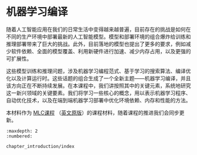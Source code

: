 # 机器学习编译

随着人工智能应用在我们的日常生活中变得越来越普遍，目前存在的挑战是如何在不同的生产环境中部署最新的人工智能模型。模型和部署环境的组合爆炸给训练和推理部署带来了巨大的挑战。此外，目前落地的模型也提出了更多的要求，例如减少软件依赖、全面的模型覆盖、利用新硬件进行加速、减少内存占用，以及更强的可扩展性。

这些模型训练和推理问题，涉及机器学习编程范式、基于学习的搜索算法、编译优化以及计算运行时。这些话题的组合生成了一个全新主题——机器学习编译，并且该方向正在不断持续发展。在本课程中，我们讲按照其中的关键元素，系统地研究这一新兴领域的关键要素。我们将学习一些核心的概念，用以表示机器学习程序、自动优化技术，以及在端到端机器学习部署中优化环境依赖、内存和性能的方法。

本材料作为 [MLC课程](https://mlc.ai/summer22-zh) （[英文原版](https://mlc.ai/summer22)）的课程材料，随着课程的推进我们会同步更新。

```toc
:maxdepth: 2
:numbered:

chapter_introduction/index
```
